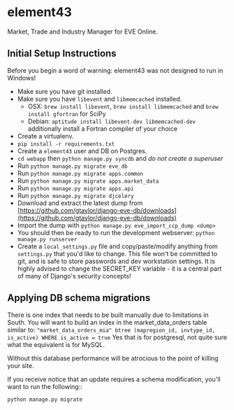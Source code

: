 element43
=========

Market, Trade and Industry Manager for EVE Online.

Initial Setup Instructions
------------------

Before you begin a word of warning: element43 was not designed to run in Windows!

* Make sure you have git installed.
* Make sure you have ``libevent`` and ``libmemcached`` installed.
  * OSX: ``brew install libevent``, ``brew install libmemcached`` and ``brew install gfortran`` for SciPy
  * Debian: ``aptitude install libevent-dev libmemcached-dev`` additionally install a Fortran compiler of your choice
* Create a virtualenv.
* ``pip install -r requirements.txt``
* Create a ``element43`` user and DB on Postgres.
* ``cd webapp`` then ``python manage.py syncdb`` and *do not create a superuser*
* Run ``python manage.py migrate eve_db``
* Run ``python manage.py migrate apps.common``
* Run ``python manage.py migrate apps.market_data``
* Run ``python manage.py migrate apps.api``
* Run ``python manage.py migrate djcelery``
* Download and extract the latest dump from [https://github.com/gtaylor/django-eve-db/downloads](https://github.com/gtaylor/django-eve-db/downloads)
* Import the dump with ``python manage.py eve_import_ccp_dump <dump>``
* You should then be ready to run the development webserver: ``python manage.py runserver``
* Create a ``local_settings.py`` file and copy/paste/modify anything
  from ``settings.py`` that you'd like to change. This file won't be committed
  to git, and is safe to store passwords and dev workstation settings.
  It is highly advised to change the SECRET_KEY variable - it is a central part of many of Django's security concepts!

Applying DB schema migrations
-----------------------------

There is one index that needs to be built manually due to limitations in South.  You will want to build an index in the market_data_orders table similar to:
``"market_data_orders_mia" btree (mapregion_id, invtype_id, is_active) WHERE is_active = true``
Yes that is for postgresql, not quite sure what the equivalent is for MySQL.

Without this database performance will be atrocious to the point of killing your site.

If you receive notice that an update requires a schema modification, you'll
want to run the following::

    python manage.py migrate

